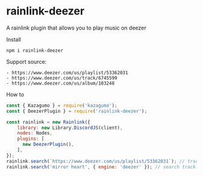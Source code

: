 # rainlink-deezer
A rainlink plugin that allows you to play music on deezer

Install
```
npm i rainlink-deezer
```

Support source:
```
- https://www.deezer.com/us/playlist/53362031
- https://www.deezer.com/us/track/6745599
- https://www.deezer.com/us/album/103248
```
How to
```js
const { Kazagumo } = require('kazagumo');
const { DeezerPlugin } = require('rainlink-deezer');

const rainlink = new Rainlink({
    library: new Library.DiscordJS(client),
    nodes: Nodes,
    plugins: [
      new DeezerPlugin(),
    ],
});
rainlink.search(`https://www.deezer.com/us/playlist/53362031`); // track, album, playlist
rainlink.search('mirror heart', { engine: 'deezer' }); // search track using deezer
```